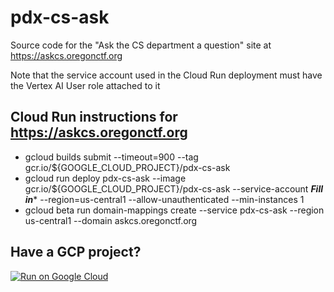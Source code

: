 # pdx-cs-ask
Source code for the "Ask the CS department a question" site at https://askcs.oregonctf.org

Note that the service account used in the Cloud Run deployment must have the Vertex AI User role attached to it

## Cloud Run instructions for https://askcs.oregonctf.org
* gcloud builds submit --timeout=900   --tag gcr.io/${GOOGLE_CLOUD_PROJECT}/pdx-cs-ask
* gcloud run deploy pdx-cs-ask --image gcr.io/${GOOGLE_CLOUD_PROJECT}/pdx-cs-ask --service-account ***Fill in**** --region=us-central1 --allow-unauthenticated --min-instances 1
* gcloud beta run domain-mappings create --service pdx-cs-ask --region us-central1 --domain askcs.oregonctf.org

## Have a GCP project?
[![Run on Google Cloud](https://deploy.cloud.run/button.svg)](https://deploy.cloud.run)
